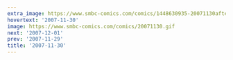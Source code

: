 ```yaml
---
extra_image: https://www.smbc-comics.com/comics/1448630935-20071130after.png
hovertext: '2007-11-30'
image: https://www.smbc-comics.com/comics/20071130.gif
next: '2007-12-01'
prev: '2007-11-29'
title: '2007-11-30'
---
```

